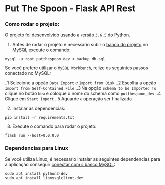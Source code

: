 # Put The Spoon - Flask API Rest

### Como rodar o projeto:

O projeto foi desenvolvido usando a versão `3.6.5` do Python.

1. Antes de rodar o projeto é necessario subir o [banco do projeto](https://drive.google.com/file/d/1BJnbRitA4UF1svHUUz2Gv0jsIAYkYhlR/view?usp=sharing) no MySQl, execute o comando:

```
mysql -u root putthespoon_dev < backup_db.sql
```

Se você prefere utilizar o `MySQL Workbench`, relize os seguintes passos conectado no MySQL:

..1 Selecione a opção `Data Import` e `Import from Disk`
..2 Escolha a opção `Import from Self-Contained File`
..3 Na opção `Schema to be Imported To` clique no botão `New` e coloque o nome do schema como `putthespoon_dev`
..4 Clique em `Start Import`
..5 Aguarde a operação ser finalizada

2. Instalar as dependencias:

```
pip install -r requirements.txt
```

3. Execute o comando para rodar o projeto:

```
flask run --host=0.0.0.0
```

### Dependencias para Linux

Se você utiliza Linux, é necessario instalar as seguintes dependencias para a aplicação conseguir [conectar com o banco MySQL](https://stackoverflow.com/a/23978968):

```
sudo apt install python3-dev
sudo apt install libmysqlclient-dev
```
